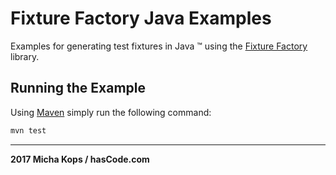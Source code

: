 # Fixture Factory Java Examples

Examples for generating test fixtures in Java &trade; using 
the [Fixture Factory] library.

## Running the Example

Using [Maven] simply run the following command:

```bash
mvn test
```

----

**2017 Micha Kops / hasCode.com**

   [Fixture Factory]:https://github.com/six2six/fixture-factory
   [Maven]:http://maven.apache.org/